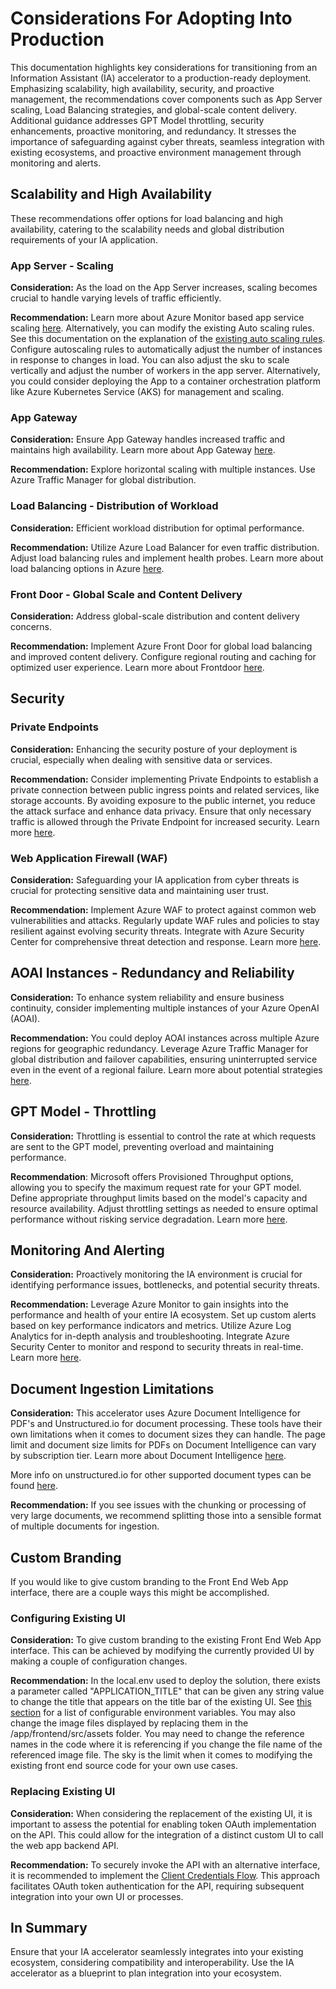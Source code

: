 # Considerations For Adopting Into Production

This documentation highlights key considerations for transitioning from an Information Assistant (IA) accelerator to a production-ready deployment. Emphasizing scalability, high availability, security, and proactive management, the recommendations cover components such as App Server scaling, Load Balancing strategies, and global-scale content delivery. Additional guidance addresses GPT Model throttling, security enhancements, proactive monitoring, and redundancy. It stresses the importance of safeguarding against cyber threats, seamless integration with existing ecosystems, and proactive environment management through monitoring and alerts.

##  Scalability and High Availability

These recommendations offer options for load balancing and high availability, catering to the scalability needs and global distribution requirements of your IA application.

### App Server - Scaling

**Consideration:** As the load on the App Server increases, scaling becomes crucial to handle varying levels of traffic efficiently.

**Recommendation:** Learn more about Azure Monitor based app service scaling [here](https://learn.microsoft.com/en-us/azure/app-service/manage-automatic-scaling?tabs=azure-portal). Alternatively, you can modify the existing Auto scaling rules. See this documentation on the explanation of the [existing auto scaling rules](/docs/deployment/autoscale_sku.md). Configure autoscaling rules to automatically adjust the number of instances in response to changes in load. You can also adjust the sku to scale vertically and adjust the number of workers in the app server. Alternatively, you could  consider deploying the App to a container orchestration platform like Azure Kubernetes Service (AKS) for management and scaling.

### App Gateway
**Consideration:** Ensure App Gateway handles increased traffic and maintains high availability. Learn more about App Gateway [here](https://learn.microsoft.com/en-us/azure/application-gateway/overview).
    
**Recommendation:**
    Explore horizontal scaling with multiple instances.
    Use Azure Traffic Manager for global distribution.

### Load Balancing - Distribution of Workload
**Consideration:** Efficient workload distribution for optimal performance.

**Recommendation:**
Utilize Azure Load Balancer for even traffic distribution.
Adjust load balancing rules and implement health probes.
Learn more about load balancing options in Azure [here](https://learn.microsoft.com/en-us/azure/architecture/guide/technology-choices/load-balancing-overview).

### Front Door - Global Scale and Content Delivery

**Consideration:** Address global-scale distribution and content delivery concerns.
    
**Recommendation:**
Implement Azure Front Door for global load balancing and improved content delivery.
Configure regional routing and caching for optimized user experience.
Learn more about Frontdoor [here](https://learn.microsoft.com/en-us/azure/frontdoor/front-door-overview).

## Security 

### Private Endpoints

**Consideration:** Enhancing the security posture of your deployment is crucial, especially when dealing with sensitive data or services.

**Recommendation:** Consider implementing Private Endpoints to establish a private connection between public ingress points and related services, like storage accounts. By avoiding exposure to the public internet, you reduce the attack surface and enhance data privacy. Ensure that only necessary traffic is allowed through the Private Endpoint for increased security.
Learn more [here](https://learn.microsoft.com/en-us/azure/private-link/private-endpoint-overview).

### Web Application Firewall (WAF) 

**Consideration:** Safeguarding your IA application from cyber threats is crucial for protecting sensitive data and maintaining user trust.

**Recommendation:** Implement Azure WAF to protect against common web vulnerabilities and attacks. Regularly update WAF rules and policies to stay resilient against evolving security threats. Integrate with Azure Security Center for comprehensive threat detection and response. Learn more [here](https://learn.microsoft.com/en-us/azure/web-application-firewall/overview).


## AOAI Instances - Redundancy and Reliability

**Consideration:** To enhance system reliability and ensure business continuity, consider implementing multiple instances of your Azure OpenAI (AOAI).

**Recommendation:** You could deploy AOAI instances across multiple Azure regions for geographic redundancy. Leverage Azure Traffic Manager for global distribution and failover capabilities, ensuring uninterrupted service even in the event of a regional failure. Learn more about potential strategies [here](https://techcommunity.microsoft.com/t5/ai-azure-ai-services-blog/azure-openai-architecture-patterns-and-implementation-steps/ba-p/3979934).


## GPT Model - Throttling

**Consideration:** Throttling is essential to control the rate at which requests are sent to the GPT model, preventing overload and maintaining performance.

**Recommendation**: Microsoft offers Provisioned Throughput options, allowing you to specify the maximum request rate for your GPT model. Define appropriate throughput limits based on the model's capacity and resource availability. Adjust throttling settings as needed to ensure optimal performance without risking service degradation. Learn more [here](https://learn.microsoft.com/en-us/azure/ai-services/openai/concepts/provisioned-throughput).


## Monitoring And Alerting

**Consideration:** Proactively monitoring the IA environment is crucial for identifying performance issues, bottlenecks, and potential security threats.

**Recommendation:** Leverage Azure Monitor to gain insights into the performance and health of your entire IA ecosystem. Set up custom alerts based on key performance indicators and metrics. Utilize Azure Log Analytics for in-depth analysis and troubleshooting. Integrate Azure Security Center to monitor and respond to security threats in real-time.
Learn more [here](https://azure.microsoft.com/en-us/products/monitor/?ef_id=_k_2bb24bd93ec91aeba1fe2e4c90190298_k_&OCID=AIDcmm5edswduu_SEM__k_2bb24bd93ec91aeba1fe2e4c90190298_k_&msclkid=2bb24bd93ec91aeba1fe2e4c90190298).

## Document Ingestion Limitations

**Consideration:** This accelerator uses Azure Document Intelligence for PDF's and Unstructured.io for document processing. These tools have their own limitations when it comes to document sizes they can handle. The page limit and document size limits for PDFs on Document Intelligence can vary by subscription tier. Learn more about Document Intelligence [here](https://learn.microsoft.com/en-us/legal/cognitive-services/document-intelligence/characteristics-and-limitations).

More info on unstructured.io for other supported document types can be found [here](https://unstructured-io.github.io/unstructured/introduction.html).

**Recommendation:** If you see issues with the chunking or processing of very large documents, we recommend splitting those into a sensible format of multiple documents for ingestion.

## Custom Branding

If you would like to give custom branding to the Front End Web App interface, there are a couple ways this might be accomplished.

### Configuring Existing UI

**Consideration:** To give custom branding to the existing Front End Web App interface.
This can be achieved by modifying the currently provided UI by making a couple of configuration changes.

**Recommendation:** In the local.env used to deploy the solution, there exists a parameter called "APPLICATION_TITLE" that can be given any string value to change the title that appears on the title bar of the existing UI. See [this section](/docs/deployment/deployment.md#configure-env-files) for a list of configurable environment variables. You may also change the image files displayed by replacing them in the /app/frontend/src/assets folder. You may need to change the reference names in the code where it is referencing if you change the file name of the referenced image file. The sky is the limit when it comes to modifying the existing front end source code for your own use cases.

### Replacing Existing UI

**Consideration:** When considering the replacement of the existing UI, it is important to assess the potential for enabling token OAuth implementation on the API. This could allow for the integration of a distinct custom UI to call the web app backend API.

**Recommendation:** To securely invoke the API with an alternative interface, it is recommended to implement the [Client Credentials Flow](/docs/deployment/client_credentials_flow.md). This approach facilitates OAuth token authentication for the API, requiring subsequent integration into your own UI or processes.


## In Summary
 Ensure that your IA accelerator seamlessly integrates into your existing ecosystem, considering compatibility and interoperability. Use the IA accelerator as a blueprint to plan integration into your ecosystem.